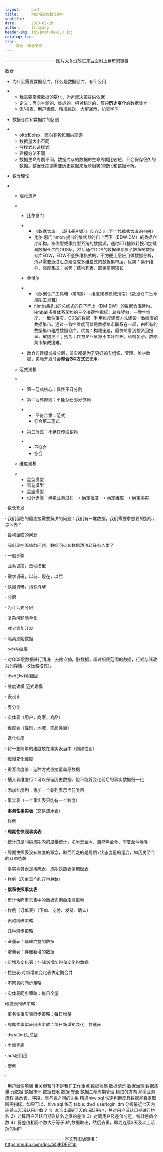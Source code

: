 ```yaml
---
layout:     post
title:      内部培训的数仓资料
subtitle:   
date:       2020-03-29
author:     ls_oyang
header-img: img/post-bg-BJJ.jpg
catalog: true
tags:
    -数仓 -数仓架构
---
```


————————————图片太多没放进来后面附上幕布的链接

数仓

- 为什么需要数据仓库，什么是数据仓库，有什么用

- - 我需要掌控数据的变化，为运营决策提供依据
  - 定义：面向主题的，集成的，相对稳定的，反应**历史变化**的数据集合
  - BI/报表、用户画像、精准推送、大屏展示，机器学习

- 数据仓库和数据库的区别

- - oltp和olap，面向事务和面向查询
  - 数据量大小不同
  - 写模式和读模式
  - 建模方法不同
  - 数据生命周期不同。数据库存的数据的生命周期比较短，不会保存很久的数据。数据仓库则需要历史数据来反映趋势的变化和数据分析。

- 数仓理论

- - 理论流派

  - - 比尔恩门

    - - 《数据仓库         : （原书第4版）》《DW2.0         : 下一代数据仓库的构架》
      - 比尔·恩门Inmon         提出的集线器的自上而下（EDW-DM）的数据仓库架构。操作型或事务型系统的数据源，通过ETL抽取转换和加载到数据仓库的ODS层，然后通过ODS的数据建设原子数据的数据仓库EDW，EDW不是多维格式的，不方便上层应用做数据分析，所以需要通过汇总建设成多维格式的数据集市层。优势：易于维护，高度集成；劣势：结构死板，部署周期较长

    - 金博尔

    - - 《数据仓库工具箱（第3版）         : 维度建模权威指南》《数据仓库生命周期工具箱》
      - Kimball提出的总线式的自下而上（DM-DW）的数据仓库架构。kimball多维体系架构的三个关键性指标：总线架构，一致性维度，一致性事实。ODS的数据，利用维度建模方法建设一致维度的数据集市。通过一致性维度可以将数据集市联系在一起，由所有的数据集市组成数据仓库。优势：构建迅速，最快的看到投资回报率，敏捷灵活；劣势：作为企业资源不太好维护，结构复杂，数据集市集成困难。

    - 数仓的建模或者分层，其实都是为了更好的去组织、管理、维护数据，实际开发时会**整合****2****种方式**去使用。

  - 范式建模

  - - 第一范式核心：属性不可分割

    - 第二范式原则：不能存在部分依赖

    - - ·不符合第二范式
      - 符合第二范式

    - 第三范式：不存在传递依赖

    - - 不符合
      - 符合

  - 维度建模

  - - 星型模型
    - 雪花模型
    - 星座模型
    - 设计步骤：确定业务过程        --> 确定粒度        --> 确定维度        --> 确定事实

·        数仓开发

·        我们面临的最直接需要解决的问题：我们有一堆数据，我们需要求想要的指标，怎么办？

·        最初面临的问题

·        我们现在面临的问题，数据同步和数据清洗已经有人做了

·        一般步骤

·        业务调研，垂域模型

·        需求调研，以前，现在，以后

·        数据调研，指标拆解

·        分层

·        为什么要分层

·        复杂问题简单化

·        减少重复开发

·        隔离原始数据

·        ods存储层

·        对ODS层数据进行清洗（去除空值，脏数据，超过极限范围的数据，行式存储改为列存储，改压缩格式）。

·        dwd(dw)明细层 

·        维度建模 范式建模

·        表设计

·        表分类

·        实体表（用户，商家，商品）

·        维度表（性别，地域，商品类目）

·        退化维度

·        将一些简单的维度放在事实表当中（例如性别）

·        缓慢变化维度

·        重写维度值：这种方式直接覆盖原数据

·        插入新维度行：可以保留历史数据，但不能将变化前后的事实数据归一化

·        添加维度列：添加一个新列表示当前类目

·        事实表（一个事实表只能有一个粒度）

·        **事务性事实表**（交易流水表）

·        样例：

·        **周期性快照事实表**

·        统计的是间隔周期内的度量统计，如历史至今、自然年至今、季度至今等等

·        周期快照表没有粒度的概念，取而代之的是周期+状态度量的组合，如历史至今的订单总数

·        事实事务表是稀疏表，周期快照表是稠密表

·        样例（历史至今的订单总数）

·        **累积快照事实表**

·        累计快照事实表中的数据实例会定期更新

·        样例（订单表）（下单、支付、发货、确认）

·        表的同步策略

·        几种同步策略

·        全量表：存储完整的数据

·        增量表：存储新增的数据

·        新增及变化表：存储新增加的和变化的数据

·        拉链表:对新增和变化表做定期合并

·        不同表的同步策略

·        实体表同步策略：每日全量

维度表同步策略：

·        事务性事实表同步策略：每日增量

·        周期性事实表同步策略：每日新增和变化、拉链表

·        dws(dm)汇总层 

·        主题宽表 

·        ads应用层

·        案例

·         

  ·        用户画像项目       相关但暂时不是我们工作重点     数据收集   数据清洗   数据治理       数据质量    元数据    数据审计         数据权限     数据 安全        数据生命周期管理       精进的方向     熟悉业务流程   熟悉表、字段，表与表之间的关系   精通hive sql   快速判断现有数据能否提取所需指标，如果可以，hive       sql    练习     table:       dwd_userlogin_dm             分析最近七天内连续三天活跃用户数？       1）查询出最近7天的活跃用户，并对用户活跃日期进行排名    2）计算用户活跃日期及排名之间的差值    3）对同用户及差值分组，统计差值个数    4）将差值相同个数大于等于3的数据取出，然后去重，即为连续3天及以上活跃的用户            

——————————————本文有图版链接：https://mubu.com/doc/34jlKDEEfqb

[幕布版]: https://mubu.com/doc/34jlKDEEfqb	"幕布版本"